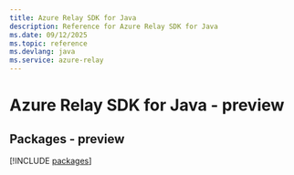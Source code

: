 ```yaml
---
title: Azure Relay SDK for Java
description: Reference for Azure Relay SDK for Java
ms.date: 09/12/2025
ms.topic: reference
ms.devlang: java
ms.service: azure-relay
---
```

# Azure Relay SDK for Java - preview
## Packages - preview
[!INCLUDE [packages](relay-index.md)]